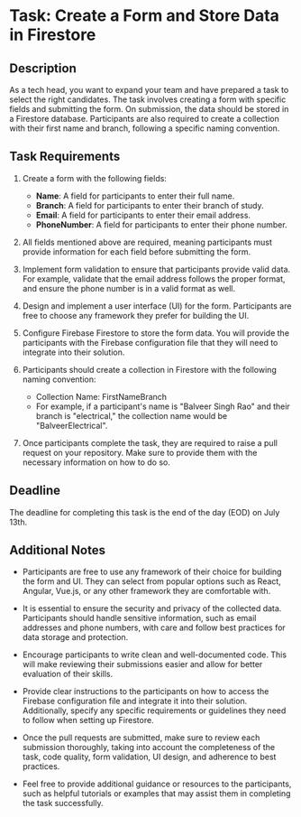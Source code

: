 # Task: Create a Form and Store Data in Firestore

## Description

As a tech head, you want to expand your team and have prepared a task to select the right candidates. The task involves creating a form with specific fields and submitting the form. On submission, the data should be stored in a Firestore database. Participants are also required to create a collection with their first name and branch, following a specific naming convention.

## Task Requirements

1. Create a form with the following fields:
   - **Name**: A field for participants to enter their full name.
   - **Branch**: A field for participants to enter their branch of study.
   - **Email**: A field for participants to enter their email address.
   - **PhoneNumber**: A field for participants to enter their phone number.

2. All fields mentioned above are required, meaning participants must provide information for each field before submitting the form.

3. Implement form validation to ensure that participants provide valid data. For example, validate that the email address follows the proper format, and ensure the phone number is in a valid format as well.

4. Design and implement a user interface (UI) for the form. Participants are free to choose any framework they prefer for building the UI.

5. Configure Firebase Firestore to store the form data. You will provide the participants with the Firebase configuration file that they will need to integrate into their solution.

6. Participants should create a collection in Firestore with the following naming convention:
   - Collection Name: FirstNameBranch
   - For example, if a participant's name is "Balveer Singh Rao" and their branch is "electrical," the collection name would be "BalveerElectrical".

7. Once participants complete the task, they are required to raise a pull request on your repository. Make sure to provide them with the necessary information on how to do so.

## Deadline

The deadline for completing this task is the end of the day (EOD) on July 13th.

## Additional Notes

- Participants are free to use any framework of their choice for building the form and UI. They can select from popular options such as React, Angular, Vue.js, or any other framework they are comfortable with.

- It is essential to ensure the security and privacy of the collected data. Participants should handle sensitive information, such as email addresses and phone numbers, with care and follow best practices for data storage and protection.

- Encourage participants to write clean and well-documented code. This will make reviewing their submissions easier and allow for better evaluation of their skills.

- Provide clear instructions to the participants on how to access the Firebase configuration file and integrate it into their solution. Additionally, specify any specific requirements or guidelines they need to follow when setting up Firestore.

- Once the pull requests are submitted, make sure to review each submission thoroughly, taking into account the completeness of the task, code quality, form validation, UI design, and adherence to best practices.

- Feel free to provide additional guidance or resources to the participants, such as helpful tutorials or examples that may assist them in completing the task successfully.
